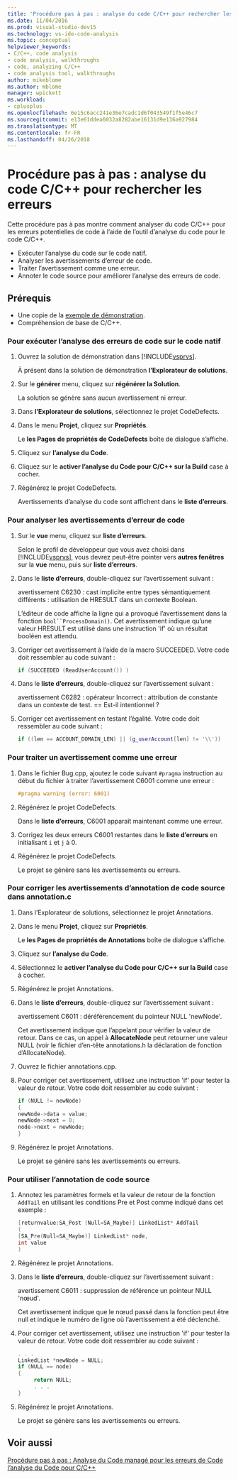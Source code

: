 ```yaml
---
title: 'Procédure pas à pas : analyse du code C/C++ pour rechercher les erreurs'
ms.date: 11/04/2016
ms.prod: visual-studio-dev15
ms.technology: vs-ide-code-analysis
ms.topic: conceptual
helpviewer_keywords:
- C/C++, code analysis
- code analysis, walkthroughs
- code, analyzing C/C++
- code analysis tool, walkthroughs
author: mikeblome
ms.author: mblome
manager: wpickett
ms.workload:
- cplusplus
ms.openlocfilehash: 6e15c6acc241e36e7cadc1d6f043549f1f5e46c7
ms.sourcegitcommit: e13e61ddea6032a8282abe16131d9e136a927984
ms.translationtype: MT
ms.contentlocale: fr-FR
ms.lasthandoff: 04/26/2018
---
```

# <a name="walkthrough-analyzing-cc-code-for-defects"></a>Procédure pas à pas : analyse du code C/C++ pour rechercher les erreurs

Cette procédure pas à pas montre comment analyser du code C/C++ pour les erreurs potentielles de code à l’aide de l’outil d’analyse du code pour le code C/C++.

- Exécuter l’analyse du code sur le code natif.
- Analyser les avertissements d’erreur de code.
- Traiter l’avertissement comme une erreur.
- Annoter le code source pour améliorer l’analyse des erreurs de code.

## <a name="prerequisites"></a>Prérequis

- Une copie de la [exemple de démonstration](../code-quality/demo-sample.md).
- Compréhension de base de C/C++.

### <a name="to-run-code-defect-analysis-on-native-code"></a>Pour exécuter l’analyse des erreurs de code sur le code natif

1. Ouvrez la solution de démonstration dans [!INCLUDE[vsprvs](../code-quality/includes/vsprvs_md.md)].

     À présent dans la solution de démonstration **l’Explorateur de solutions**.

2. Sur le **générer** menu, cliquez sur **régénérer la Solution**.

     La solution se génère sans aucun avertissement ni erreur.

3. Dans **l’Explorateur de solutions**, sélectionnez le projet CodeDefects.

4. Dans le menu **Projet**, cliquez sur **Propriétés**.

     Le **les Pages de propriétés de CodeDefects** boîte de dialogue s’affiche.

5. Cliquez sur **l’analyse du Code**.

6. Cliquez sur le **activer l’analyse du Code pour C/C++ sur la Build** case à cocher.

7. Régénérez le projet CodeDefects.

     Avertissements d’analyse du code sont affichent dans le **liste d’erreurs**.

### <a name="to-analyze-code-defect-warnings"></a>Pour analyser les avertissements d’erreur de code

1. Sur le **vue** menu, cliquez sur **liste d’erreurs**.

     Selon le profil de développeur que vous avez choisi dans [!INCLUDE[vsprvs](../code-quality/includes/vsprvs_md.md)], vous devrez peut-être pointer vers **autres fenêtres** sur la **vue** menu, puis sur **liste d’erreurs**.

2. Dans le **liste d’erreurs**, double-cliquez sur l’avertissement suivant :

     avertissement C6230 : cast implicite entre types sémantiquement différents : utilisation de HRESULT dans un contexte Boolean.

     L’éditeur de code affiche la ligne qui a provoqué l’avertissement dans la fonction `bool``ProcessDomain()`. Cet avertissement indique qu’une valeur HRESULT est utilisé dans une instruction 'if' où un résultat booléen est attendu.

3. Corriger cet avertissement à l’aide de la macro SUCCEEDED. Votre code doit ressembler au code suivant :

   ```cpp
   if (SUCCEEDED (ReadUserAccount()) )
   ```

4. Dans le **liste d’erreurs**, double-cliquez sur l’avertissement suivant :

     avertissement C6282 : opérateur Incorrect : attribution de constante dans un contexte de test. == Est-il intentionnel ?

5. Corriger cet avertissement en testant l’égalité. Votre code doit ressembler au code suivant :

   ```cpp
   if ((len == ACCOUNT_DOMAIN_LEN) || (g_userAccount[len] != '\\'))
   ```

### <a name="to-treat-warning-as-an-error"></a>Pour traiter un avertissement comme une erreur

1. Dans le fichier Bug.cpp, ajoutez le code suivant `#pragma` instruction au début du fichier à traiter l’avertissement C6001 comme une erreur :

   ```cpp
   #pragma warning (error: 6001)
   ```

2. Régénérez le projet CodeDefects.

     Dans le **liste d’erreurs**, C6001 apparaît maintenant comme une erreur.

3. Corrigez les deux erreurs C6001 restantes dans le **liste d’erreurs** en initialisant `i` et `j` à 0.

4. Régénérez le projet CodeDefects.

     Le projet se génère sans les avertissements ou erreurs.

### <a name="to-correct-the-source-code-annotation-warnings-in-annotationc"></a>Pour corriger les avertissements d’annotation de code source dans annotation.c

1. Dans l’Explorateur de solutions, sélectionnez le projet Annotations.

2. Dans le menu **Projet**, cliquez sur **Propriétés**.

     Le **les Pages de propriétés de Annotations** boîte de dialogue s’affiche.

3. Cliquez sur **l’analyse du Code**.

4. Sélectionnez le **activer l’analyse du Code pour C/C++ sur la Build** case à cocher.

5. Régénérez le projet Annotations.

6. Dans le **liste d’erreurs**, double-cliquez sur l’avertissement suivant :

     avertissement C6011 : déréférencement du pointeur NULL 'newNode'.

     Cet avertissement indique que l’appelant pour vérifier la valeur de retour. Dans ce cas, un appel à **AllocateNode** peut retourner une valeur NULL (voir le fichier d’en-tête annotations.h la déclaration de fonction d’AllocateNode).

7. Ouvrez le fichier annotations.cpp.

8. Pour corriger cet avertissement, utilisez une instruction 'if' pour tester la valeur de retour. Votre code doit ressembler au code suivant :

   ```cpp
   if (NULL != newNode)
   {
   newNode->data = value;
   newNode->next = 0;
   node->next = newNode;
   }
   ```

9. Régénérez le projet Annotations.

     Le projet se génère sans les avertissements ou erreurs.

### <a name="to-use-source-code-annotation"></a>Pour utiliser l’annotation de code source

1. Annotez les paramètres formels et la valeur de retour de la fonction `AddTail` en utilisant les conditions Pre et Post comme indiqué dans cet exemple :

   ```cpp
   [returnvalue:SA_Post (Null=SA_Maybe)] LinkedList* AddTail
   (
   [SA_Pre(Null=SA_Maybe)] LinkedList* node,
   int value
   )
   ```

2. Régénérez le projet Annotations.

3. Dans le **liste d’erreurs**, double-cliquez sur l’avertissement suivant :

     avertissement C6011 : suppression de référence un pointeur NULL 'nœud'.

     Cet avertissement indique que le nœud passé dans la fonction peut être null et indique le numéro de ligne où l’avertissement a été déclenché.

4. Pour corriger cet avertissement, utilisez une instruction 'if' pour tester la valeur de retour. Votre code doit ressembler au code suivant :

   ```cpp
   . . .
   LinkedList *newNode = NULL;
   if (NULL == node)
   {
        return NULL;
        . . .
   }
   ```

5. Régénérez le projet Annotations.

     Le projet se génère sans les avertissements ou erreurs.

## <a name="see-also"></a>Voir aussi

[Procédure pas à pas : Analyse du Code managé pour les erreurs de Code](../code-quality/walkthrough-analyzing-managed-code-for-code-defects.md)
[l’analyse du Code pour C/C++](../code-quality/code-analysis-for-c-cpp-overview.md)